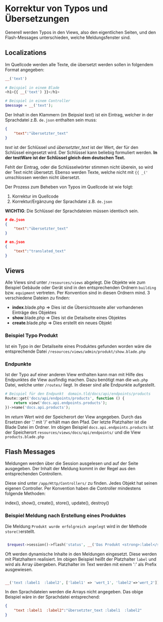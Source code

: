 # Korrektur von Typos und Übersetzungen
Generell werden Typos in den Views, also den eigentlichen Seiten, und den Flash-Messages unterschieden, welche Meldungsfenster sind.

## Localizations
Im Quellcode werden alle Texte, die übersetzt werden sollen in folgendem Format angegeben: 
```php 
__('text')
 
# Beispiel in einem Blade
<h1>{{ __('text') }}</h1>

# Beispiel in einem Controller
$message = __('text');
```

Der Inhalt in den Klammern (im Beipsiel *text*) ist ein Eintrag, welcher in der Sprachdatei z.B. `de.json` enthalten sein muss:

```json 
{
    "text":"übersetzter_text"
}
```

*text* ist der Schlüssel und *übersetzter_text* ist der Wert, der für den Schlüssel eingesetzt wird. Der Schlüssel kann beliebig formuliert werden. **In der testWare ist der Schlüssel gleich dem deutschen Text.**

Fehlt der Eintrag, oder die Schlüsselwörter stimmen nicht überein, so wird der Text nicht übersetzt. Ebenso werden Texte, welche nicht mit `{{ _('` umschlossen werden nicht übersetzt.

Der Prozess zum Beheben von Typos im Quellcode ist wie folgt:
1. Korrektur im Quellcode
2. Korrektur/Ergänzung der Sprachdatei z.B. `de.json`

**WICHTIG**: 
Die Schlüssel der Sprachdateien müssen identisch sein.

```json 
# de.json
{
    "text":"übersetzter_text"
}

# en.json
{
    "text":"translated_text"
}
```

## Views
Alle Views sind unter `/resources/views` abgelegt. Die Objekte wie zum Beispiel Gebäude oder Gerät sind in den entsprechenden Ordnern `building` bzw. `equipment` vertreten. Per Konvention sind in diesen Ordnern mind. 3 verschiedene Dateien zu finden:

- **index**.blade.php  =>  Dies ist die Übersichtsseite aller vorhandenen Einträge des Objektes
- **show**.blade.php => Dies ist die Detailseite eines Objektes
- **create**.blade.php => Dies erstellt ein neues Objekt

 ### Beispiel Typo Produkt
Ist ein Typo in der Detailseite eines Produktes gefunden worden wäre die entsprechende Datei `/resources/views/admin/produkt/show.blade.php`

### Endpunkte
Ist der Typo auf einer anderen View enthalten kann man mit Hilfe des Endpunktes die View ausfindig machen. Dazu benötigt man die `web.php` Datei, welche unter `/routes/` liegt. In dieser sind alle Endpunkte aufgestellt.

```php 
# Beispiel für den Endpunkt  domain.tld/docs/api/endpoints/products 
Route::get('docs/api/endpoints/products', function () {
    return view('docs.api.endpoints.products');
})->name('docs.api.products');
```
Im *return* Wert wird der Speicherort der View angegeben. Durch das Ersetzen der '.' mit '/' erhält man den Pfad. Der letzte Platzhalter ist die Blade Datei im Ordner. Im obigen Beispiel `docs.api.endpoints.products` ist der Speicherort `resources/views/docs/api/endpoints/` und die View `products.blade.php`

## Flash Messages
Meldungen werden über die Session ausgelesen und auf der Seite ausgegeben. Der Inhalt der Meldung kommt in der Regel aus den entsprechenden Controllern.

Diese sind unter `/app/Http/Controllers/` zu finden. Jedes Objekt hat seinen eigenen Controller. Per Konvention haben die Controller mindestens folgende Methoden:

index(), show(), create(), store(), update(), destroy()

### Beispiel Meldung nach Erstellung eines Produktes
Die Meldung `Produkt wurde erfolgreich angelegt` wird in der Methode `store()`erstellt.

```php

 $request->session()->flash('status', __('Das Produkt <strong>:label</strong> wurde angelegt!', ['label' => request('prod_nummer')]));

```
Oft werden dynamische Inhalte in den Meldungen eingesetzt. Diese werden mit Platzhaltern realisiert. Im obigen Beispiel heißt der Platzhalter `label` und wird als Array übergeben. Platzhalter im Text werden mit einem ':' als Prefix ausgewiesen.
```php 

__('text :label1  :label2', ['label1' => 'wert_1', 'label2'=>'wert_2']));

```
In den Sprachdateien werden die Arrays nicht angegeben. Das obige Beispiel wäre in der Sprachdatei entsprechend:

```json 
{
    "text :label1  :label2":"übersetzter_text :label1  :label2"
}
```
